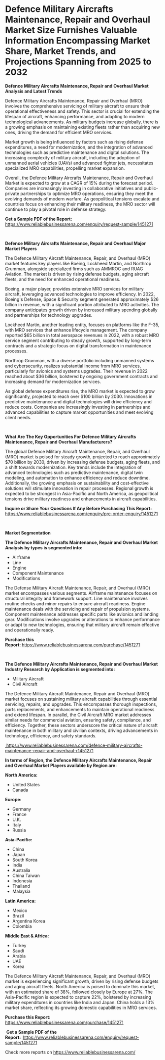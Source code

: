 <p><h1>Defence Military Aircrafts Maintenance, Repair and Overhaul Market Size Furnishes Valuable Information Encompassing Market Share, Market Trends, and Projections Spanning from 2025 to 2032</h1></p><p><strong>Defence Military Aircrafts Maintenance, Repair and Overhaul Market Analysis and Latest Trends</strong></p>
<p><p>Defence Military Aircrafts Maintenance, Repair and Overhaul (MRO) involves the comprehensive servicing of military aircraft to ensure their operational effectiveness and safety. This sector is crucial for extending the lifespan of aircraft, enhancing performance, and adapting to modern technological advancements. As military budgets increase globally, there is a growing emphasis on maintaining existing fleets rather than acquiring new ones, driving the demand for efficient MRO services.</p><p>Market growth is being influenced by factors such as rising defense expenditures, a need for modernization, and the integration of advanced technologies such as predictive maintenance and digital solutions. The increasing complexity of military aircraft, including the adoption of unmanned aerial vehicles (UAVs) and advanced fighter jets, necessitates specialized MRO capabilities, propelling market expansion.</p><p>Overall, the Defence Military Aircrafts Maintenance, Repair and Overhaul Market is expected to grow at a CAGR of 15% during the forecast period. Companies are increasingly investing in collaborative initiatives and public-private partnerships to optimize MRO operations, ensuring they meet the evolving demands of modern warfare. As geopolitical tensions escalate and countries focus on enhancing their military readiness, the MRO sector will continue to play a pivotal role in defense strategy.</p></p>
<p><strong>Get a Sample PDF of the Report:&nbsp;</strong> <a href="https://www.reliablebusinessarena.com/enquiry/request-sample/1451271?utm_campaign=2994&utm_medium=2&utm_source=Github&utm_content=ia&utm_term=11032025&utm_id=defence-military-aircrafts-maintenance-repair-and-overhaul">https://www.reliablebusinessarena.com/enquiry/request-sample/1451271</a></p>
<p>&nbsp;</p>
<p><strong>Defence Military Aircrafts Maintenance, Repair and Overhaul Major Market Players</strong></p>
<p><p>The Defence Military Aircraft Maintenance, Repair, and Overhaul (MRO) market features key players like Boeing, Lockheed Martin, and Northrop Grumman, alongside specialized firms such as AMMROC and RUAG Aviation. The market is driven by rising defense budgets, aging aircraft fleets, and the need for enhanced operational readiness.</p><p>Boeing, a major player, provides extensive MRO services for military aircraft, leveraging advanced technologies to improve efficiency. In 2022, Boeing's Defense, Space & Security segment generated approximately $26 billion in revenue, with a significant portion attributed to MRO activities. The company anticipates growth driven by increased military spending globally and partnerships for technology upgrades.</p><p>Lockheed Martin, another leading entity, focuses on platforms like the F-35, with MRO services that enhance lifecycle management. The company reported $65 billion in total aerospace revenues in 2022, with a robust MRO service segment contributing to steady growth, supported by long-term contracts and a strategic focus on digital transformation in maintenance processes.</p><p>Northrop Grumman, with a diverse portfolio including unmanned systems and cybersecurity, realizes substantial income from MRO services, particularly for avionics and systems upgrades. Their revenue in 2022 reached about $36 billion, bolstered by ongoing government contracts and increasing demand for modernization services.</p><p>As global defense expenditures rise, the MRO market is expected to grow significantly, projected to reach over $100 billion by 2030. Innovations in predictive maintenance and digital technologies will drive efficiency and reduce costs. Companies are increasingly investing in partnerships and advanced capabilities to capture market opportunities and meet evolving client needs.</p></p>
<p>&nbsp;</p>
<p><strong>What Are The Key Opportunities For Defence Military Aircrafts Maintenance, Repair and Overhaul Manufacturers?</strong></p>
<p><p>The global Defence Military Aircraft Maintenance, Repair, and Overhaul (MRO) market is poised for steady growth, projected to reach approximately $70 billion by 2030, driven by increasing defense budgets, aging fleets, and a shift towards modernization. Key trends include the integration of advanced technologies such as predictive maintenance, digital twin modeling, and automation to enhance efficiency and reduce downtime. Additionally, the growing emphasis on sustainability and cost-effective solutions will stimulate innovation in repair processes. Regional growth is expected to be strongest in Asia-Pacific and North America, as geopolitical tensions drive military readiness and enhancements in aircraft capabilities.</p></p>
<p><strong>Inquire or Share Your Questions If Any Before Purchasing This Report:</strong> <a href="https://www.reliablebusinessarena.com/enquiry/pre-order-enquiry/1451271?utm_campaign=2994&utm_medium=2&utm_source=Github&utm_content=ia&utm_term=11032025&utm_id=defence-military-aircrafts-maintenance-repair-and-overhaul">https://www.reliablebusinessarena.com/enquiry/pre-order-enquiry/1451271</a></p>
<p>&nbsp;</p>
<p><strong>Market Segmentation</strong></p>
<p><strong>The Defence Military Aircrafts Maintenance, Repair and Overhaul Market Analysis by types is segmented into:</strong></p>
<p><ul><li>Airframe</li><li>Line</li><li>Engine</li><li>Component Maintenance</li><li>Modifications</li></ul></p>
<p><p>The Defense Military Aircraft Maintenance, Repair, and Overhaul (MRO) market encompasses various segments. Airframe maintenance focuses on structural integrity and framework support. Line maintenance involves routine checks and minor repairs to ensure aircraft readiness. Engine maintenance deals with the servicing and repair of propulsion systems. Component maintenance addresses specific parts like avionics and landing gear. Modifications involve upgrades or alterations to enhance performance or adapt to new technologies, ensuring that military aircraft remain effective and operationally ready.</p></p>
<p><strong>Purchase this Report:&nbsp;</strong><a href="https://www.reliablebusinessarena.com/purchase/1451271?utm_campaign=2994&utm_medium=2&utm_source=Github&utm_content=ia&utm_term=11032025&utm_id=defence-military-aircrafts-maintenance-repair-and-overhaul">https://www.reliablebusinessarena.com/purchase/1451271</a></p>
<p>&nbsp;</p>
<p><strong>The Defence Military Aircrafts Maintenance, Repair and Overhaul Market Industry Research by Application is segmented into:</strong></p>
<p><ul><li>Military Aircraft</li><li>Civil Aircraft</li></ul></p>
<p><p>The Defence Military Aircraft Maintenance, Repair and Overhaul (MRO) market focuses on sustaining military aircraft capabilities through essential servicing, repairs, and upgrades. This encompasses thorough inspections, parts replacements, and enhancements to maintain operational readiness and extend lifespan. In parallel, the Civil Aircraft MRO market addresses similar needs for commercial aviation, ensuring safety, compliance, and efficiency. Together, these sectors underscore the critical nature of aircraft maintenance in both military and civilian contexts, driving advancements in technology, efficiency, and safety standards.</p></p>
<p><a href="https://www.reliablebusinessarena.com/defence-military-aircrafts-maintenance-repair-and-overhaul-r1451271?utm_campaign=2994&utm_medium=2&utm_source=Github&utm_content=ia&utm_term=11032025&utm_id=defence-military-aircrafts-maintenance-repair-and-overhaul">&nbsp;https://www.reliablebusinessarena.com/defence-military-aircrafts-maintenance-repair-and-overhaul-r1451271</a></p>
<p><strong>In terms of Region, the Defence Military Aircrafts Maintenance, Repair and Overhaul Market Players available by Region are:</strong></p>
<p>
    <p> <strong> North America: </strong>
        <ul>
            <li>United States</li>
            <li>Canada</li>
        </ul>
        </p> 
    <p> <strong> Europe: </strong>
        <ul>
            <li>Germany</li>
            <li>France</li>
            <li>U.K.</li>
            <li>Italy</li>
            <li>Russia</li>
        </ul>
        </p> 
    <p> <strong> Asia-Pacific: </strong>
        <ul>
            <li>China</li>
            <li>Japan</li>
            <li>South Korea</li>
            <li>India</li>
            <li>Australia</li>
            <li>China Taiwan</li>
            <li>Indonesia</li>
            <li>Thailand</li>
            <li>Malaysia</li>
        </ul>
        </p> 
    <p> <strong> Latin America: </strong>
        <ul>
            <li>Mexico</li>
            <li>Brazil</li>
            <li>Argentina Korea</li>
            <li>Colombia</li>
        </ul>
        </p> 
    <p> <strong> Middle East & Africa: </strong>
        <ul>
            <li>Turkey</li>
            <li>Saudi</li>
            <li>Arabia</li>
            <li>UAE</li>
            <li>Korea</li>
        </ul>
    </p>
    </p>
<p><p>The Defence Military Aircraft Maintenance, Repair, and Overhaul (MRO) market is experiencing significant growth, driven by rising defense budgets and aging aircraft fleets. North America is poised to dominate this market, with an estimated share of 38%, followed closely by Europe at 27%. The Asia-Pacific region is expected to capture 22%, bolstered by increasing military expenditures in countries like India and Japan. China holds a 13% market share, reflecting its growing domestic capabilities in MRO services.</p></p>
<p><strong>Purchase this Report: </strong><a href="https://www.reliablebusinessarena.com/purchase/1451271?utm_campaign=2994&utm_medium=2&utm_source=Github&utm_content=ia&utm_term=11032025&utm_id=defence-military-aircrafts-maintenance-repair-and-overhaul">https://www.reliablebusinessarena.com/purchase/1451271</a></p>
<p>&nbsp;<strong>Get a Sample PDF of the Report:&nbsp;&nbsp;</strong><a href="https://www.reliablebusinessarena.com/enquiry/request-sample/1451271?utm_campaign=2994&utm_medium=2&utm_source=Github&utm_content=ia&utm_term=11032025&utm_id=defence-military-aircrafts-maintenance-repair-and-overhaul">https://www.reliablebusinessarena.com/enquiry/request-sample/1451271</a></p>
<p><strong></strong></p>
<p>Check more reports on <a href="https://www.reliablebusinessarena.com/?utm_campaign=2994&utm_medium=2&utm_source=Github&utm_content=ia&utm_term=11032025&utm_id=defence-military-aircrafts-maintenance-repair-and-overhaul">https://www.reliablebusinessarena.com/</a></p>